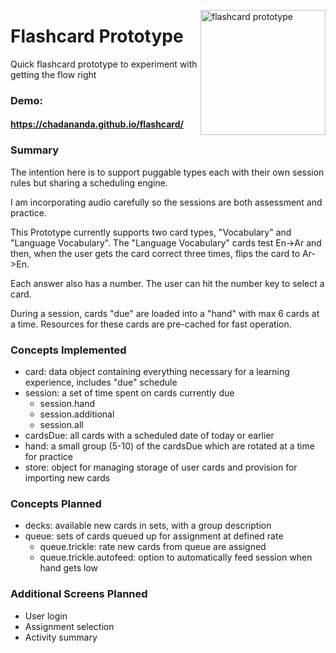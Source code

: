   <a href="https://chadananda.github.io/flashcard/"><img src="https://content.screencast.com/users/chadananda/folders/Jing/media/09a73b9b-5a8f-4601-80f2-0cdd7dd95a3a/00003023.png" alt="flashcard prototype" width="200px" style="float:right" align="right"></a>

# Flashcard Prototype

Quick flashcard prototype to experiment with getting the flow right

### Demo:   

  #### https://chadananda.github.io/flashcard/



### Summary

The intention here is to support puggable types each with their own session rules but sharing a scheduling engine.

I am incorporating audio carefully so the sessions are both assessment and practice.

This Prototype currently supports two card types, "Vocabulary" and "Language Vocabulary". The "Language Vocabulary" cards test En->Ar and then, when the user gets the card correct three times, flips the card to Ar->En.

Each answer also has a number. The user can hit the number key to select a card.

During a session, cards "due" are loaded into a "hand" with max 6 cards at a time. Resources for these cards are pre-cached for fast operation.

### Concepts Implemented

* card: data object containing everything necessary for a learning experience, includes "due" schedule
* session: a set of time spent on cards currently due
  * session.hand
  * session.additional
  * session.all  
* cardsDue: all cards with a scheduled date of today or earlier
* hand: a small group (5-10) of the cardsDue which are rotated at a time for practice
* store: object for managing storage of user cards and provision for importing new cards


### Concepts Planned

* decks: available new cards in sets, with a group description
* queue: sets of cards queued up for assignment at defined rate
  * queue.trickle: rate new cards from queue are assigned
  * queue.trickle.autofeed: option to automatically feed session when hand gets low
  
  
### Additional Screens Planned

* User login
* Assignment selection
* Activity summary


